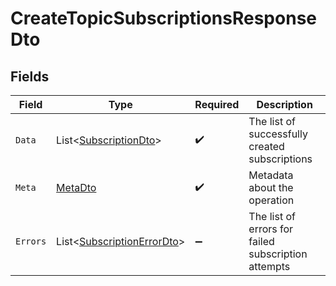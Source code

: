 # CreateTopicSubscriptionsResponseDto


## Fields

| Field                                                                         | Type                                                                          | Required                                                                      | Description                                                                   |
| ----------------------------------------------------------------------------- | ----------------------------------------------------------------------------- | ----------------------------------------------------------------------------- | ----------------------------------------------------------------------------- |
| `Data`                                                                        | List<[SubscriptionDto](../../Models/Components/SubscriptionDto.md)>           | :heavy_check_mark:                                                            | The list of successfully created subscriptions                                |
| `Meta`                                                                        | [MetaDto](../../Models/Components/MetaDto.md)                                 | :heavy_check_mark:                                                            | Metadata about the operation                                                  |
| `Errors`                                                                      | List<[SubscriptionErrorDto](../../Models/Components/SubscriptionErrorDto.md)> | :heavy_minus_sign:                                                            | The list of errors for failed subscription attempts                           |